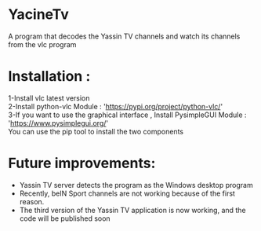 # YacineTv 
A program that decodes the Yassin TV channels and watch its channels from the vlc program
# Installation :
1-Install vlc latest version <br>
2-Install python-vlc Module : 'https://pypi.org/project/python-vlc/' <br>
3-If you want to use the graphical interface , Install PysimpleGUI Module : 'https://www.pysimplegui.org/' <br>
You can use the pip tool to install the two components
# Future improvements:
- Yassin TV server detects the program as the Windows desktop program
- Recently, beIN Sport channels are not working because of the first reason.
- The third version of the Yassin TV application is now working, and the code will be published soon
